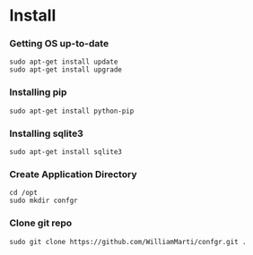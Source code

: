 # Install

### Getting OS up-to-date

```
sudo apt-get install update
sudo apt-get install upgrade
```

### Installing pip

```
sudo apt-get install python-pip
```

### Installing sqlite3

```
sudo apt-get install sqlite3
```

### Create Application Directory

```
cd /opt
sudo mkdir confgr
```

### Clone git repo

```
sudo git clone https://github.com/WilliamMarti/confgr.git .
```


